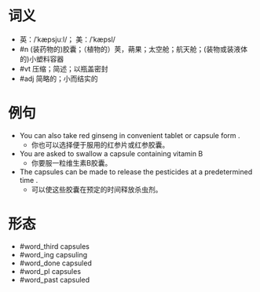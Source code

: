 # 词义
- 英：/ˈkæpsjuːl/； 美：/ˈkæpsl/
- #n (装药物的)胶囊；（植物的）荚，蒴果；太空舱；航天舱；(装物或装液体的)小塑料容器
- #vt 压缩；简述；以瓶盖密封
- #adj 简略的；小而结实的
# 例句
- You can also take red ginseng in convenient tablet or capsule form .
	- 你也可以选择便于服用的红参片或红参胶囊。
- You are asked to swallow a capsule containing vitamin B
	- 你要服一粒维生素B胶囊。
- The capsules can be made to release the pesticides at a predetermined time .
	- 可以使这些胶囊在预定的时间释放杀虫剂。
# 形态
- #word_third capsules
- #word_ing capsuling
- #word_done capsuled
- #word_pl capsules
- #word_past capsuled
